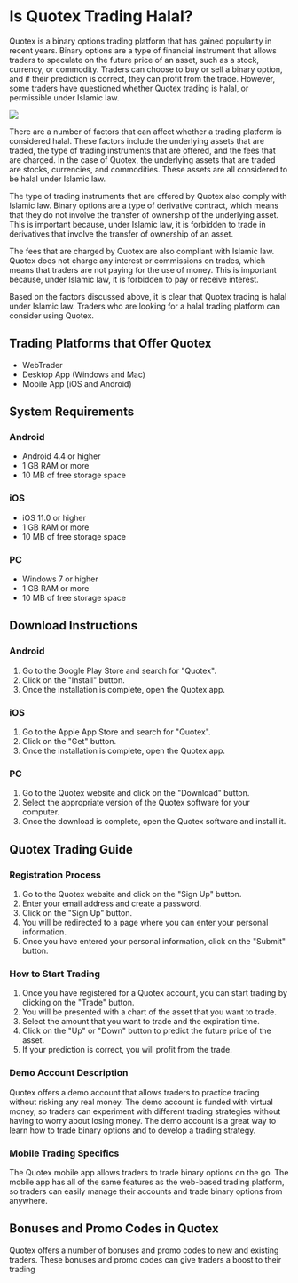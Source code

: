 # Is Quotex Trading Halal?

Quotex is a binary options trading platform that has gained popularity
in recent years. Binary options are a type of financial instrument that
allows traders to speculate on the future price of an asset, such as a
stock, currency, or commodity. Traders can choose to buy or sell a
binary option, and if their prediction is correct, they can profit from
the trade. However, some traders have questioned whether Quotex trading
is halal, or permissible under Islamic law.

[![](https://static.quotex.io/files/4_en/300_250.jpg)](https://traff.sbs/brokerqxlid)

There are a number of factors that can affect whether a trading platform
is considered halal. These factors include the underlying assets that
are traded, the type of trading instruments that are offered, and the
fees that are charged. In the case of Quotex, the underlying assets that
are traded are stocks, currencies, and commodities. These assets are all
considered to be halal under Islamic law.

The type of trading instruments that are offered by Quotex also comply
with Islamic law. Binary options are a type of derivative contract,
which means that they do not involve the transfer of ownership of the
underlying asset. This is important because, under Islamic law, it is
forbidden to trade in derivatives that involve the transfer of ownership
of an asset.

The fees that are charged by Quotex are also compliant with Islamic law.
Quotex does not charge any interest or commissions on trades, which
means that traders are not paying for the use of money. This is
important because, under Islamic law, it is forbidden to pay or receive
interest.

Based on the factors discussed above, it is clear that Quotex trading is
halal under Islamic law. Traders who are looking for a halal trading
platform can consider using Quotex.

## Trading Platforms that Offer Quotex

-   WebTrader
-   Desktop App (Windows and Mac)
-   Mobile App (iOS and Android)

## System Requirements

### Android

-   Android 4.4 or higher
-   1 GB RAM or more
-   10 MB of free storage space

### iOS

-   iOS 11.0 or higher
-   1 GB RAM or more
-   10 MB of free storage space

### PC

-   Windows 7 or higher
-   1 GB RAM or more
-   10 MB of free storage space

## Download Instructions

### Android

1.  Go to the Google Play Store and search for "Quotex".
2.  Click on the "Install" button.
3.  Once the installation is complete, open the Quotex app.

### iOS

1.  Go to the Apple App Store and search for "Quotex".
2.  Click on the "Get" button.
3.  Once the installation is complete, open the Quotex app.

### PC

1.  Go to the Quotex website and click on the "Download" button.
2.  Select the appropriate version of the Quotex software for your
    computer.
3.  Once the download is complete, open the Quotex software and install
    it.

## Quotex Trading Guide

### Registration Process

1.  Go to the Quotex website and click on the "Sign Up" button.
2.  Enter your email address and create a password.
3.  Click on the "Sign Up" button.
4.  You will be redirected to a page where you can enter your personal
    information.
5.  Once you have entered your personal information, click on the
    "Submit" button.

### How to Start Trading

1.  Once you have registered for a Quotex account, you can start trading
    by clicking on the "Trade" button.
2.  You will be presented with a chart of the asset that you want to
    trade.
3.  Select the amount that you want to trade and the expiration time.
4.  Click on the "Up" or "Down" button to predict the future
    price of the asset.
5.  If your prediction is correct, you will profit from the trade.

### Demo Account Description

Quotex offers a demo account that allows traders to practice trading
without risking any real money. The demo account is funded with virtual
money, so traders can experiment with different trading strategies
without having to worry about losing money. The demo account is a great
way to learn how to trade binary options and to develop a trading
strategy.

### Mobile Trading Specifics

The Quotex mobile app allows traders to trade binary options on the go.
The mobile app has all of the same features as the web-based trading
platform, so traders can easily manage their accounts and trade binary
options from anywhere.

## Bonuses and Promo Codes in Quotex

Quotex offers a number of bonuses and promo codes to new and existing
traders. These bonuses and promo codes can give traders a boost to their
trading

